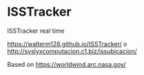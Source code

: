 # ISSTracker
ISSTracker real time

https://walterm128.github.io/ISSTracker/
o
http://syslyxcomputacion.c1.biz/issubicacion/

Based on https://worldwind.arc.nasa.gov/
